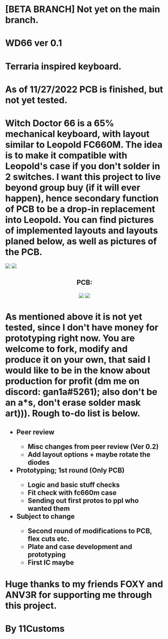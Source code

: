 # [BETA BRANCH] Not yet on the main branch.

# WD66 ver 0.1

# Terraria inspired keyboard.

# As of 11/27/2022 PCB is finished, but not yet tested.

# Witch Doctor 66 is a 65% mechanical keyboard, with layout similar to Leopold FC660M. The idea is to make it compatible with Leopold's case if you don't solder in 2 switches. I want this project to live beyond group buy (if it will ever happen), hence secondary function of PCB to be a drop-in replacement into Leopold. You can find pictures of implemented layouts and layouts planed below, as well as pictures of the PCB.

<img src="https://i.imgur.com/I7TdzwW.png">
<img src="https://i.imgur.com/GY7Oimh.png">
<h2>
<p align="center">
PCB:
</p>
</h2>
<p align="center">
<img src="https://i.imgur.com/zI6nKso.png">
<img src="https://i.imgur.com/7HqgUfl.png">
</p>

# As mentioned above it is not yet tested, since I don't have money for prototyping right now. You are welcome to fork, modify and produce it on your own, that said I would like to be in the know about production for profit (dm me on discord: gan1a#5261); also don't be an a*s, don't erase solder mask art))). Rough to-do list is below.

<h2>
<ul>
  <li>Peer review</li>
  <ul>
  <li>Misc changes from peer review (Ver 0.2)</li>
  <li>Add layout options + maybe rotate the diodes</li>
  </ul>
  <li>Prototyping; 1st round (Only PCB)</li>
  <ul>
  <li>Logic and basic stuff checks</li>
  <li>Fit check with fc660m case</li>
  <li>Sending out first protos to ppl who wanted them</li>
  </ul>
  <li>Subject to change</li>
  <ul>
  <li>Second round of modifications to PCB, flex cuts etc.</li>
  <li>Plate and case development and prototyping</li>
  <li>First IC maybe</li>
  </ul>
</ul>
</h2>

# Huge thanks to my friends FOXY and ANV3R for supporting me through this project.

# By 11Customs
